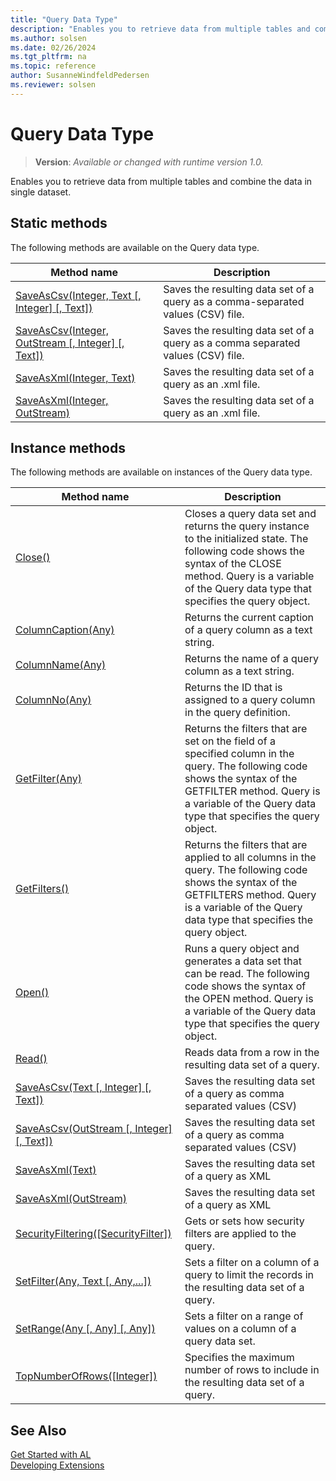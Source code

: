 ```yaml
---
title: "Query Data Type"
description: "Enables you to retrieve data from multiple tables and combine the data in single dataset."
ms.author: solsen
ms.date: 02/26/2024
ms.tgt_pltfrm: na
ms.topic: reference
author: SusanneWindfeldPedersen
ms.reviewer: solsen
---
```

[//]: # (START>DO_NOT_EDIT)
[//]: # (IMPORTANT:Do not edit any of the content between here and the END>DO_NOT_EDIT.)
[//]: # (Any modifications should be made in the .xml files in the ModernDev repo.)
# Query Data Type
> **Version**: _Available or changed with runtime version 1.0._

Enables you to retrieve data from multiple tables and combine the data in single dataset.


## Static methods
The following methods are available on the Query data type.


|Method name|Description|
|-----------|-----------|
|[SaveAsCsv(Integer, Text [, Integer] [, Text])](query-saveascsv-integer-string-integer-string-method.md)|Saves the resulting data set of a query as a comma-separated values (CSV) file.|
|[SaveAsCsv(Integer, OutStream [, Integer] [, Text])](query-saveascsv-integer-outstream-integer-string-method.md)|Saves the resulting data set of a query as a comma separated values (CSV) file.|
|[SaveAsXml(Integer, Text)](query-saveasxml-integer-string-method.md)|Saves the resulting data set of a query as an .xml file.|
|[SaveAsXml(Integer, OutStream)](query-saveasxml-integer-outstream-method.md)|Saves the resulting data set of a query as an .xml file.|

## Instance methods
The following methods are available on instances of the Query data type.

|Method name|Description|
|-----------|-----------|
|[Close()](queryinstance-close-method.md)|Closes a query data set and returns the query instance to the initialized state. The following code shows the syntax of the CLOSE method.  Query is a variable of the Query data type that specifies the query object.|
|[ColumnCaption(Any)](queryinstance-columncaption-method.md)|Returns the current caption of a query column as a text string.|
|[ColumnName(Any)](queryinstance-columnname-method.md)|Returns the name of a query column as a text string.|
|[ColumnNo(Any)](queryinstance-columnno-method.md)|Returns the ID that is assigned to a query column in the query definition.|
|[GetFilter(Any)](queryinstance-getfilter-method.md)|Returns the filters that are set on the field of a specified column in the query. The following code shows the syntax of the GETFILTER method. Query is a variable of the Query data type that specifies the query object.|
|[GetFilters()](queryinstance-getfilters-method.md)|Returns the filters that are applied to all columns in the query. The following code shows the syntax of the GETFILTERS method. Query is a variable of the Query data type that specifies the query object.|
|[Open()](queryinstance-open-method.md)|Runs a query object and generates a data set that can be read. The following code shows the syntax of the OPEN method. Query is a variable of the Query data type that specifies the query object.|
|[Read()](queryinstance-read-method.md)|Reads data from a row in the resulting data set of a query.|
|[SaveAsCsv(Text [, Integer] [, Text])](queryinstance-saveascsv-string-integer-string-method.md)|Saves the resulting data set of a query as comma separated values (CSV)|
|[SaveAsCsv(OutStream [, Integer] [, Text])](queryinstance-saveascsv-outstream-integer-string-method.md)|Saves the resulting data set of a query as comma separated values (CSV)|
|[SaveAsXml(Text)](queryinstance-saveasxml-string-method.md)|Saves the resulting data set of a query as XML|
|[SaveAsXml(OutStream)](queryinstance-saveasxml-outstream-method.md)|Saves the resulting data set of a query as XML|
|[SecurityFiltering([SecurityFilter])](queryinstance-securityfiltering-method.md)|Gets or sets how security filters are applied to the query.|
|[SetFilter(Any, Text [, Any,...])](queryinstance-setfilter-method.md)|Sets a filter on a column of a query to limit the records in the resulting data set of a query.|
|[SetRange(Any [, Any] [, Any])](queryinstance-setrange-method.md)|Sets a filter on a range of values on a column of a query data set.|
|[TopNumberOfRows([Integer])](queryinstance-topnumberofrows-method.md)|Specifies the maximum number of rows to include in the resulting data set of a query.|

[//]: # (IMPORTANT: END>DO_NOT_EDIT)
## See Also
[Get Started with AL](../../devenv-get-started.md)  
[Developing Extensions](../../devenv-dev-overview.md)  